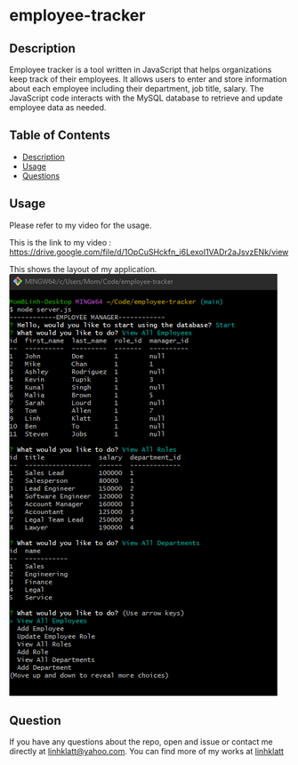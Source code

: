 # employee-tracker

## Description

Employee tracker is a tool written in JavaScript that helps organizations keep track of their employees. It allows users to enter and store information about each employee including their department, job title, salary. The JavaScript code interacts with the MySQL database to retrieve and update employee data as needed.

## Table of Contents

- [Description](#description)
- [Usage](#usage)
- [Questions](#question)

## Usage

Please refer to my video for the usage.

This is the link to my video : https://drive.google.com/file/d/1OpCuSHckfn_i6LexoI1VADr2aJsvzENk/view

This shows the layout of my application.
![Screen shot of my application](./assets/images/Screenshot1.png)

## Question

If you have any questions about the repo, open and issue or contact me directly at linhklatt@yahoo.com. You can find more of my works at [linhklatt](email)
